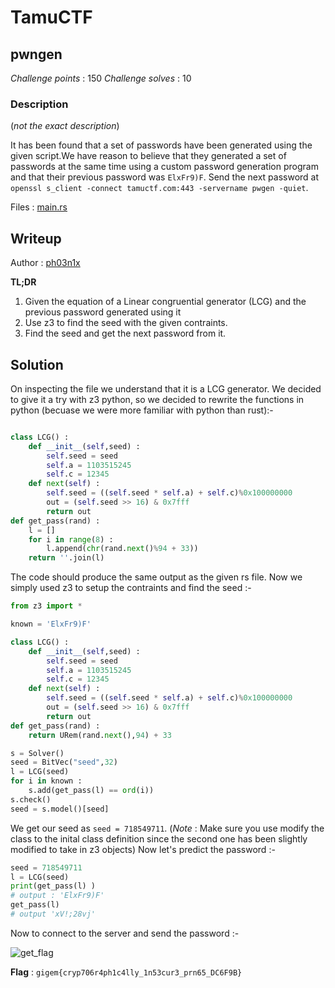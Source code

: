 # TamuCTF

## pwngen

*Challenge points* : 150
*Challenge solves* : 10

### Description

(*not the exact description*)

It has been found that a set of passwords have been generated using the given script.We have reason to believe that they generated a set of passwords at the same time using a custom password generation program and that their previous password was `ElxFr9)F`. Send the next password at `openssl s_client -connect tamuctf.com:443 -servername pwgen -quiet`.

Files : [main.rs]()

## Writeup

Author : [ph03n1x](https://github.com/meenakshisl)

**TL;DR**
1. Given the equation of a Linear congruential generator (LCG) and the previous password generated using it
2. Use z3 to find the seed with the given contraints.
3. Find the seed and get the next password from it.

## Solution

On inspecting the file we understand that it is a LCG generator. We decided to give it a try with z3 python, so we decided to rewrite the functions in python (becuase we were more familiar with python than rust):-

```python

class LCG() : 
    def __init__(self,seed) : 
        self.seed = seed 
        self.a = 1103515245 
        self.c = 12345 
    def next(self) : 
        self.seed = ((self.seed * self.a) + self.c)%0x100000000 
        out = (self.seed >> 16) & 0x7fff 
        return out
def get_pass(rand) : 
    l = [] 
    for i in range(8) : 
        l.append(chr(rand.next()%94 + 33)) 
    return ''.join(l) 
```

The code should produce the same output as the given rs file. Now we simply used z3 to setup the contraints and find the seed :-

```python
from z3 import *

known = 'ElxFr9)F' 

class LCG() :
    def __init__(self,seed) :
        self.seed = seed
        self.a = 1103515245
        self.c = 12345
    def next(self) :
        self.seed = ((self.seed * self.a) + self.c)%0x100000000
        out = (self.seed >> 16) & 0x7fff
        return out
def get_pass(rand) :
    return URem(rand.next(),94) + 33

s = Solver()
seed = BitVec("seed",32)
l = LCG(seed)
for i in known :
    s.add(get_pass(l) == ord(i))
s.check()
seed = s.model()[seed]
```

We get our seed as `seed = 718549711`. 
(*Note* : Make sure you use modify the class to the inital class definition since the second one has been slightly modified to take in z3 objects)
Now let's predict the password :-

```python
seed = 718549711      
l = LCG(seed)         
print(get_pass(l) )          
# output : 'ElxFr9)F'
get_pass(l)           
# output 'xV!;28vj'
```

Now to connect to the server and send the password :-

![get_flag](https://raw.githubusercontent.com/Team-Shakti/CTF-Write-ups/master/docs/crypto/TamuCTF/pwngen/get_flag.png)

**Flag** : `gigem{cryp706r4ph1c4lly_1n53cur3_prn65_DC6F9B}`
